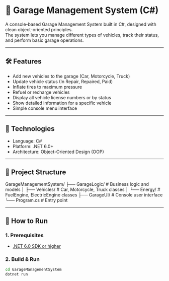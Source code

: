 # 🚗 Garage Management System (C#)

A console-based Garage Management System built in C#, designed with clean object-oriented principles.  
The system lets you manage different types of vehicles, track their status, and perform basic garage operations.

---

## 🛠️ Features

- Add new vehicles to the garage (Car, Motorcycle, Truck)
- Update vehicle status (In Repair, Repaired, Paid)
- Inflate tires to maximum pressure
- Refuel or recharge vehicles
- Display all vehicle license numbers or by status
- Show detailed information for a specific vehicle
- Simple console menu interface

---

## 🧱 Technologies

- Language: C#
- Platform: .NET 6.0+
- Architecture: Object-Oriented Design (OOP)

---

## 📁 Project Structure

GarageManagementSystem/
├── GarageLogic/ # Business logic and models
│ ├── Vehicles/ # Car, Motorcycle, Truck classes
│ └── Energy/ # FuelEngine, ElectricEngine classes
├── GarageUI/ # Console user interface
└── Program.cs # Entry point


---

## 🚀 How to Run

### 1. Prerequisites

- [.NET 6.0 SDK or higher](https://dotnet.microsoft.com/en-us/download)

### 2. Build & Run

```bash
cd GarageManagementSystem
dotnet run
